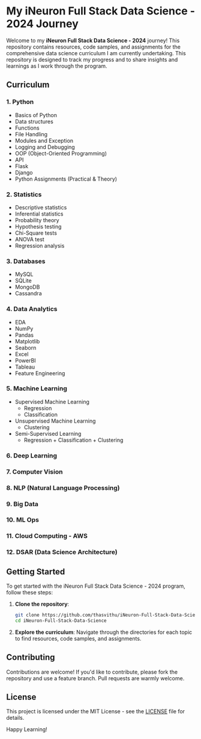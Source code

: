 # My iNeuron Full Stack Data Science - 2024 Journey

Welcome to my **iNeuron Full Stack Data Science - 2024** journey! This repository contains resources, code samples, and assignments for the comprehensive data science curriculum I am currently undertaking. This repository is designed to track my progress and to share insights and learnings as I work through the program.

## Curriculum

### 1. Python
- Basics of Python
- Data structures
- Functions
- File Handling
- Modules and Exception
- Logging and Debugging
- OOP (Object-Oriented Programming)
- API
- Flask
- Django
- Python Assignments (Practical & Theory)

### 2. Statistics
- Descriptive statistics
- Inferential statistics
- Probability theory
- Hypothesis testing
- Chi-Square tests
- ANOVA test
- Regression analysis

### 3. Databases
- MySQL
- SQLite
- MongoDB
- Cassandra

### 4. Data Analytics
- EDA
- NumPy
- Pandas
- Matplotlib
- Seaborn
- Excel
- PowerBI
- Tableau
- Feature Engineering

### 5. Machine Learning
- Supervised Machine Learning
    - Regression
    - Classification
- Unsupervised Machine Learning
    - Clustering
- Semi-Supervised Learning
    - Regression + Classification + Clustering

### 6. Deep Learning

### 7. Computer Vision

### 8. NLP (Natural Language Processing)

### 9. Big Data

### 10. ML Ops

### 11. Cloud Computing - AWS

### 12. DSAR (Data Science Architecture)


## Getting Started

To get started with the iNeuron Full Stack Data Science - 2024 program, follow these steps:

1. **Clone the repository**:
    ```bash
    git clone https://github.com/thasvithu/iNeuron-Full-Stack-Data-Science
    cd iNeuron-Full-Stack-Data-Science
    ```

2. **Explore the curriculum**: Navigate through the directories for each topic to find resources, code samples, and assignments.

## Contributing

Contributions are welcome! If you'd like to contribute, please fork the repository and use a feature branch. Pull requests are warmly welcome.

## License

This project is licensed under the MIT License - see the [LICENSE](https://github.com/thasvithu/iNeuron-Full-Stack-Data-Science/blob/main/LICENSE) file for details.


Happy Learning!
